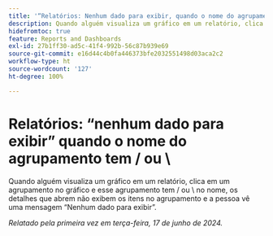 ```yaml
---
title: '“Relatórios: Nenhum dado para exibir, quando o nome do agrupamento tem uma barra ou uma barra invertida”'
description: Quando alguém visualiza um gráfico em um relatório, clica em um agrupamento no gráfico e esse agrupamento tem uma barra ou uma barra invertida no nome, os detalhes que abrem não exibem os itens no agrupamento e a pessoa vê uma mensagem “Nenhum dado para exibir”.
hidefromtoc: true
feature: Reports and Dashboards
exl-id: 27b1ff30-ad5c-41f4-992b-56c87b939e69
source-git-commit: e16d44c4b0fa446373bfe2032551498d03aca2c2
workflow-type: ht
source-wordcount: '127'
ht-degree: 100%

---
```


# Relatórios: “nenhum dado para exibir” quando o nome do agrupamento tem / ou \

Quando alguém visualiza um gráfico em um relatório, clica em um agrupamento no gráfico e esse agrupamento tem / ou \ no nome, os detalhes que abrem não exibem os itens no agrupamento e a pessoa vê uma mensagem “Nenhum dado para exibir”.

_Relatado pela primeira vez em terça-feira, 17 de junho de 2024._
